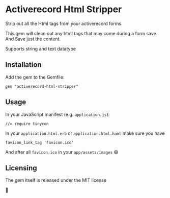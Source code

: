 # Activerecord Html Stripper

Strip out all the Html tags from your activerecord forms.

This gem will clean out any html tags that may come during a form save.  And Save just the content.

Supports string and text datatype

## Installation

Add the gem to the Gemfile:

    gem "activerecord-html-stripper"    

## Usage

In your JavaScript manifest (e.g. `application.js`):

    //= require tinycon


In your `application.html.erb` or `application.html.haml` make sure you have

    favicon_link_tag 'favicon.ico'
    
And after all `favicon.ico` in your `app/assets/images` :smile:

## Licensing


The gem itself is released under the MIT license

:pray: